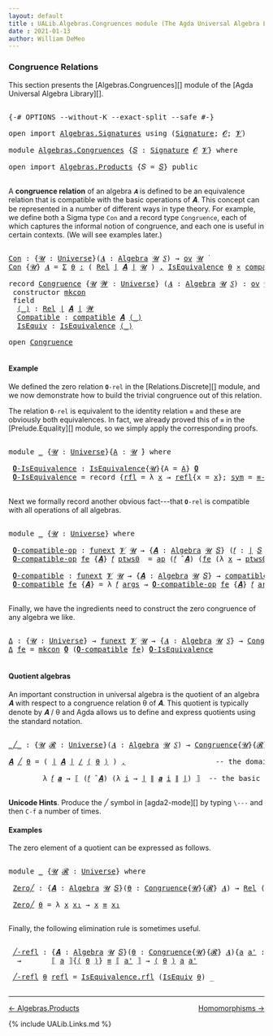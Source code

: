 ```yaml
---
layout: default
title : UALib.Algebras.Congruences module (The Agda Universal Algebra Library)
date : 2021-01-13
author: William DeMeo
---
```


### <a id="congruence-relations">Congruence Relations</a>

This section presents the [Algebras.Congruences][] module of the [Agda Universal Algebra Library][].

<pre class="Agda">

<a id="320" class="Symbol">{-#</a> <a id="324" class="Keyword">OPTIONS</a> <a id="332" class="Pragma">--without-K</a> <a id="344" class="Pragma">--exact-split</a> <a id="358" class="Pragma">--safe</a> <a id="365" class="Symbol">#-}</a>

<a id="370" class="Keyword">open</a> <a id="375" class="Keyword">import</a> <a id="382" href="Algebras.Signatures.html" class="Module">Algebras.Signatures</a> <a id="402" class="Keyword">using</a> <a id="408" class="Symbol">(</a><a id="409" href="Algebras.Signatures.html#1299" class="Function">Signature</a><a id="418" class="Symbol">;</a> <a id="420" href="Prelude.Preliminaries.html#6856" class="Generalizable">𝓞</a><a id="421" class="Symbol">;</a> <a id="423" href="Universes.html#262" class="Generalizable">𝓥</a><a id="424" class="Symbol">)</a>

<a id="427" class="Keyword">module</a> <a id="434" href="Algebras.Congruences.html" class="Module">Algebras.Congruences</a> <a id="455" class="Symbol">{</a><a id="456" href="Algebras.Congruences.html#456" class="Bound">𝑆</a> <a id="458" class="Symbol">:</a> <a id="460" href="Algebras.Signatures.html#1299" class="Function">Signature</a> <a id="470" href="Prelude.Preliminaries.html#6856" class="Generalizable">𝓞</a> <a id="472" href="Universes.html#262" class="Generalizable">𝓥</a><a id="473" class="Symbol">}</a> <a id="475" class="Keyword">where</a>

<a id="482" class="Keyword">open</a> <a id="487" class="Keyword">import</a> <a id="494" href="Algebras.Products.html" class="Module">Algebras.Products</a> <a id="512" class="Symbol">{</a><a id="513" class="Argument">𝑆</a> <a id="515" class="Symbol">=</a> <a id="517" href="Algebras.Congruences.html#456" class="Bound">𝑆</a><a id="518" class="Symbol">}</a> <a id="520" class="Keyword">public</a>

</pre>

A **congruence relation** of an algebra `𝑨` is defined to be an equivalence relation that is compatible with the basic operations of 𝑨.  This concept can be represented in a number of different ways in type theory.  For example, we define both a Sigma type `Con` and a record type `Congruence`, each of which captures the informal notion of congruence, and each one is useful in certain contexts. (We will see examples later.)

<pre class="Agda">

<a id="Con"></a><a id="982" href="Algebras.Congruences.html#982" class="Function">Con</a> <a id="986" class="Symbol">:</a> <a id="988" class="Symbol">{</a><a id="989" href="Algebras.Congruences.html#989" class="Bound">𝓤</a> <a id="991" class="Symbol">:</a> <a id="993" href="Universes.html#205" class="Function">Universe</a><a id="1001" class="Symbol">}(</a><a id="1003" href="Algebras.Congruences.html#1003" class="Bound">𝑨</a> <a id="1005" class="Symbol">:</a> <a id="1007" href="Algebras.Algebras.html#694" class="Function">Algebra</a> <a id="1015" href="Algebras.Congruences.html#989" class="Bound">𝓤</a> <a id="1017" href="Algebras.Congruences.html#456" class="Bound">𝑆</a><a id="1018" class="Symbol">)</a> <a id="1020" class="Symbol">→</a> <a id="1022" href="Algebras.Products.html#1918" class="Function">ov</a> <a id="1025" href="Algebras.Congruences.html#989" class="Bound">𝓤</a> <a id="1027" href="Universes.html#403" class="Function Operator">̇</a>
<a id="1029" href="Algebras.Congruences.html#982" class="Function">Con</a> <a id="1033" class="Symbol">{</a><a id="1034" href="Algebras.Congruences.html#1034" class="Bound">𝓤</a><a id="1035" class="Symbol">}</a> <a id="1037" href="Algebras.Congruences.html#1037" class="Bound">𝑨</a> <a id="1039" class="Symbol">=</a> <a id="1041" href="MGS-MLTT.html#3074" class="Function">Σ</a> <a id="1043" href="Algebras.Congruences.html#1043" class="Bound">θ</a> <a id="1045" href="MGS-MLTT.html#3074" class="Function">꞉</a> <a id="1047" class="Symbol">(</a> <a id="1049" href="Relations.Discrete.html#7241" class="Function">Rel</a> <a id="1053" href="Prelude.Preliminaries.html#12384" class="Function Operator">∣</a> <a id="1055" href="Algebras.Congruences.html#1037" class="Bound">𝑨</a> <a id="1057" href="Prelude.Preliminaries.html#12384" class="Function Operator">∣</a> <a id="1059" href="Algebras.Congruences.html#1034" class="Bound">𝓤</a> <a id="1061" class="Symbol">)</a> <a id="1063" href="MGS-MLTT.html#3074" class="Function">,</a> <a id="1065" href="Relations.Quotients.html#2378" class="Record">IsEquivalence</a> <a id="1079" href="Algebras.Congruences.html#1043" class="Bound">θ</a> <a id="1081" href="MGS-MLTT.html#3515" class="Function Operator">×</a> <a id="1083" href="Algebras.Algebras.html#5864" class="Function">compatible</a> <a id="1094" href="Algebras.Congruences.html#1037" class="Bound">𝑨</a> <a id="1096" href="Algebras.Congruences.html#1043" class="Bound">θ</a>

<a id="1099" class="Keyword">record</a> <a id="Congruence"></a><a id="1106" href="Algebras.Congruences.html#1106" class="Record">Congruence</a> <a id="1117" class="Symbol">{</a><a id="1118" href="Algebras.Congruences.html#1118" class="Bound">𝓤</a> <a id="1120" href="Algebras.Congruences.html#1120" class="Bound">𝓦</a> <a id="1122" class="Symbol">:</a> <a id="1124" href="Universes.html#205" class="Function">Universe</a><a id="1132" class="Symbol">}</a> <a id="1134" class="Symbol">(</a><a id="1135" href="Algebras.Congruences.html#1135" class="Bound">𝑨</a> <a id="1137" class="Symbol">:</a> <a id="1139" href="Algebras.Algebras.html#694" class="Function">Algebra</a> <a id="1147" href="Algebras.Congruences.html#1118" class="Bound">𝓤</a> <a id="1149" href="Algebras.Congruences.html#456" class="Bound">𝑆</a><a id="1150" class="Symbol">)</a> <a id="1152" class="Symbol">:</a> <a id="1154" href="Algebras.Products.html#1918" class="Function">ov</a> <a id="1157" href="Algebras.Congruences.html#1120" class="Bound">𝓦</a> <a id="1159" href="Agda.Primitive.html#636" class="Function Operator">⊔</a> <a id="1161" href="Algebras.Congruences.html#1118" class="Bound">𝓤</a> <a id="1163" href="Universes.html#403" class="Function Operator">̇</a>  <a id="1166" class="Keyword">where</a>
 <a id="1173" class="Keyword">constructor</a> <a id="mkcon"></a><a id="1185" href="Algebras.Congruences.html#1185" class="InductiveConstructor">mkcon</a>
 <a id="1192" class="Keyword">field</a>
  <a id="Congruence.⟨_⟩"></a><a id="1200" href="Algebras.Congruences.html#1200" class="Field Operator">⟨_⟩</a> <a id="1204" class="Symbol">:</a> <a id="1206" href="Relations.Discrete.html#7241" class="Function">Rel</a> <a id="1210" href="Prelude.Preliminaries.html#12384" class="Function Operator">∣</a> <a id="1212" href="Algebras.Congruences.html#1135" class="Bound">𝑨</a> <a id="1214" href="Prelude.Preliminaries.html#12384" class="Function Operator">∣</a> <a id="1216" href="Algebras.Congruences.html#1120" class="Bound">𝓦</a>
  <a id="Congruence.Compatible"></a><a id="1220" href="Algebras.Congruences.html#1220" class="Field">Compatible</a> <a id="1231" class="Symbol">:</a> <a id="1233" href="Algebras.Algebras.html#5864" class="Function">compatible</a> <a id="1244" href="Algebras.Congruences.html#1135" class="Bound">𝑨</a> <a id="1246" href="Algebras.Congruences.html#1200" class="Field Operator">⟨_⟩</a>
  <a id="Congruence.IsEquiv"></a><a id="1252" href="Algebras.Congruences.html#1252" class="Field">IsEquiv</a> <a id="1260" class="Symbol">:</a> <a id="1262" href="Relations.Quotients.html#2378" class="Record">IsEquivalence</a> <a id="1276" href="Algebras.Congruences.html#1200" class="Field Operator">⟨_⟩</a>

<a id="1281" class="Keyword">open</a> <a id="1286" href="Algebras.Congruences.html#1106" class="Module">Congruence</a>

</pre>



#### <a id="example">Example</a>

We defined the zero relation `𝟎-rel` in the [Relations.Discrete][] module, and we now demonstrate how to build the trivial congruence out of this relation.

The relation `𝟎-rel` is equivalent to the identity relation `≡` and these are obviously both equivalences. In fact, we already proved this of `≡` in the [Prelude.Equality][] module, so we simply apply the corresponding proofs.

<pre class="Agda">

<a id="1745" class="Keyword">module</a> <a id="1752" href="Algebras.Congruences.html#1752" class="Module">_</a> <a id="1754" class="Symbol">{</a><a id="1755" href="Algebras.Congruences.html#1755" class="Bound">𝓤</a> <a id="1757" class="Symbol">:</a> <a id="1759" href="Universes.html#205" class="Function">Universe</a><a id="1767" class="Symbol">}{</a><a id="1769" href="Algebras.Congruences.html#1769" class="Bound">A</a> <a id="1771" class="Symbol">:</a> <a id="1773" href="Algebras.Congruences.html#1755" class="Bound">𝓤</a> <a id="1775" href="Universes.html#403" class="Function Operator">̇</a><a id="1776" class="Symbol">}</a> <a id="1778" class="Keyword">where</a>

 <a id="1786" href="Algebras.Congruences.html#1786" class="Function">𝟎-IsEquivalence</a> <a id="1802" class="Symbol">:</a> <a id="1804" href="Relations.Quotients.html#2378" class="Record">IsEquivalence</a><a id="1817" class="Symbol">{</a><a id="1818" href="Algebras.Congruences.html#1755" class="Bound">𝓤</a><a id="1819" class="Symbol">}{</a><a id="1821" class="Argument">A</a> <a id="1823" class="Symbol">=</a> <a id="1825" href="Algebras.Congruences.html#1769" class="Bound">A</a><a id="1826" class="Symbol">}</a> <a id="1828" href="Relations.Discrete.html#8294" class="Function">𝟎</a>
 <a id="1831" href="Algebras.Congruences.html#1786" class="Function">𝟎-IsEquivalence</a> <a id="1847" class="Symbol">=</a> <a id="1849" class="Keyword">record</a> <a id="1856" class="Symbol">{</a><a id="1857" href="Relations.Quotients.html#2446" class="Field">rfl</a> <a id="1861" class="Symbol">=</a> <a id="1863" class="Symbol">λ</a> <a id="1865" href="Algebras.Congruences.html#1865" class="Bound">x</a> <a id="1867" class="Symbol">→</a> <a id="1869" href="MGS-MLTT.html#4221" class="InductiveConstructor">refl</a><a id="1873" class="Symbol">{</a><a id="1874" class="Argument">x</a> <a id="1876" class="Symbol">=</a> <a id="1878" href="Algebras.Congruences.html#1865" class="Bound">x</a><a id="1879" class="Symbol">};</a> <a id="1882" href="Relations.Quotients.html#2471" class="Field">sym</a> <a id="1886" class="Symbol">=</a> <a id="1888" href="Prelude.Equality.html#1906" class="Function">≡-symmetric</a><a id="1899" class="Symbol">;</a> <a id="1901" href="Relations.Quotients.html#2496" class="Field">trans</a> <a id="1907" class="Symbol">=</a> <a id="1909" href="Prelude.Equality.html#2032" class="Function">≡-transitive</a><a id="1921" class="Symbol">}</a>

</pre>

Next we formally record another obvious fact---that `𝟎-rel` is compatible with all operations of all algebras.

<pre class="Agda">

<a id="2062" class="Keyword">module</a> <a id="2069" href="Algebras.Congruences.html#2069" class="Module">_</a> <a id="2071" class="Symbol">{</a><a id="2072" href="Algebras.Congruences.html#2072" class="Bound">𝓤</a> <a id="2074" class="Symbol">:</a> <a id="2076" href="Universes.html#205" class="Function">Universe</a><a id="2084" class="Symbol">}</a> <a id="2086" class="Keyword">where</a>

 <a id="2094" href="Algebras.Congruences.html#2094" class="Function">𝟎-compatible-op</a> <a id="2110" class="Symbol">:</a> <a id="2112" href="MGS-FunExt-from-Univalence.html#393" class="Function">funext</a> <a id="2119" href="Algebras.Congruences.html#472" class="Bound">𝓥</a> <a id="2121" href="Algebras.Congruences.html#2072" class="Bound">𝓤</a> <a id="2123" class="Symbol">→</a> <a id="2125" class="Symbol">{</a><a id="2126" href="Algebras.Congruences.html#2126" class="Bound">𝑨</a> <a id="2128" class="Symbol">:</a> <a id="2130" href="Algebras.Algebras.html#694" class="Function">Algebra</a> <a id="2138" href="Algebras.Congruences.html#2072" class="Bound">𝓤</a> <a id="2140" href="Algebras.Congruences.html#456" class="Bound">𝑆</a><a id="2141" class="Symbol">}</a> <a id="2143" class="Symbol">(</a><a id="2144" href="Algebras.Congruences.html#2144" class="Bound">𝑓</a> <a id="2146" class="Symbol">:</a> <a id="2148" href="Prelude.Preliminaries.html#12384" class="Function Operator">∣</a> <a id="2150" href="Algebras.Congruences.html#456" class="Bound">𝑆</a> <a id="2152" href="Prelude.Preliminaries.html#12384" class="Function Operator">∣</a><a id="2153" class="Symbol">)</a> <a id="2155" class="Symbol">→</a> <a id="2157" href="Relations.Discrete.html#10279" class="Function">compatible-fun</a> <a id="2172" class="Symbol">(</a><a id="2173" href="Algebras.Congruences.html#2144" class="Bound">𝑓</a> <a id="2175" href="Algebras.Algebras.html#2991" class="Function Operator">̂</a> <a id="2177" href="Algebras.Congruences.html#2126" class="Bound">𝑨</a><a id="2178" class="Symbol">)</a> <a id="2180" href="Relations.Discrete.html#8294" class="Function">𝟎</a>
 <a id="2183" href="Algebras.Congruences.html#2094" class="Function">𝟎-compatible-op</a> <a id="2199" href="Algebras.Congruences.html#2199" class="Bound">fe</a> <a id="2202" class="Symbol">{</a><a id="2203" href="Algebras.Congruences.html#2203" class="Bound">𝑨</a><a id="2204" class="Symbol">}</a> <a id="2206" href="Algebras.Congruences.html#2206" class="Bound">𝑓</a> <a id="2208" href="Algebras.Congruences.html#2208" class="Bound">ptws0</a>  <a id="2215" class="Symbol">=</a> <a id="2217" href="MGS-MLTT.html#6613" class="Function">ap</a> <a id="2220" class="Symbol">(</a><a id="2221" href="Algebras.Congruences.html#2206" class="Bound">𝑓</a> <a id="2223" href="Algebras.Algebras.html#2991" class="Function Operator">̂</a> <a id="2225" href="Algebras.Congruences.html#2203" class="Bound">𝑨</a><a id="2226" class="Symbol">)</a> <a id="2228" class="Symbol">(</a><a id="2229" href="Algebras.Congruences.html#2199" class="Bound">fe</a> <a id="2232" class="Symbol">(λ</a> <a id="2235" href="Algebras.Congruences.html#2235" class="Bound">x</a> <a id="2237" class="Symbol">→</a> <a id="2239" href="Algebras.Congruences.html#2208" class="Bound">ptws0</a> <a id="2245" href="Algebras.Congruences.html#2235" class="Bound">x</a><a id="2246" class="Symbol">))</a>

 <a id="2251" href="Algebras.Congruences.html#2251" class="Function">𝟎-compatible</a> <a id="2264" class="Symbol">:</a> <a id="2266" href="MGS-FunExt-from-Univalence.html#393" class="Function">funext</a> <a id="2273" href="Algebras.Congruences.html#472" class="Bound">𝓥</a> <a id="2275" href="Algebras.Congruences.html#2072" class="Bound">𝓤</a> <a id="2277" class="Symbol">→</a> <a id="2279" class="Symbol">{</a><a id="2280" href="Algebras.Congruences.html#2280" class="Bound">𝑨</a> <a id="2282" class="Symbol">:</a> <a id="2284" href="Algebras.Algebras.html#694" class="Function">Algebra</a> <a id="2292" href="Algebras.Congruences.html#2072" class="Bound">𝓤</a> <a id="2294" href="Algebras.Congruences.html#456" class="Bound">𝑆</a><a id="2295" class="Symbol">}</a> <a id="2297" class="Symbol">→</a> <a id="2299" href="Algebras.Algebras.html#5864" class="Function">compatible</a> <a id="2310" href="Algebras.Congruences.html#2280" class="Bound">𝑨</a> <a id="2312" href="Relations.Discrete.html#8294" class="Function">𝟎</a>
 <a id="2315" href="Algebras.Congruences.html#2251" class="Function">𝟎-compatible</a> <a id="2328" href="Algebras.Congruences.html#2328" class="Bound">fe</a> <a id="2331" class="Symbol">{</a><a id="2332" href="Algebras.Congruences.html#2332" class="Bound">𝑨</a><a id="2333" class="Symbol">}</a> <a id="2335" class="Symbol">=</a> <a id="2337" class="Symbol">λ</a> <a id="2339" href="Algebras.Congruences.html#2339" class="Bound">𝑓</a> <a id="2341" href="Algebras.Congruences.html#2341" class="Bound">args</a> <a id="2346" class="Symbol">→</a> <a id="2348" href="Algebras.Congruences.html#2094" class="Function">𝟎-compatible-op</a> <a id="2364" href="Algebras.Congruences.html#2328" class="Bound">fe</a> <a id="2367" class="Symbol">{</a><a id="2368" href="Algebras.Congruences.html#2332" class="Bound">𝑨</a><a id="2369" class="Symbol">}</a> <a id="2371" href="Algebras.Congruences.html#2339" class="Bound">𝑓</a> <a id="2373" href="Algebras.Congruences.html#2341" class="Bound">args</a>

</pre>

Finally, we have the ingredients need to construct the zero congruence of any algebra we like.

<pre class="Agda">

<a id="Δ"></a><a id="2501" href="Algebras.Congruences.html#2501" class="Function">Δ</a> <a id="2503" class="Symbol">:</a> <a id="2505" class="Symbol">{</a><a id="2506" href="Algebras.Congruences.html#2506" class="Bound">𝓤</a> <a id="2508" class="Symbol">:</a> <a id="2510" href="Universes.html#205" class="Function">Universe</a><a id="2518" class="Symbol">}</a> <a id="2520" class="Symbol">→</a> <a id="2522" href="MGS-FunExt-from-Univalence.html#393" class="Function">funext</a> <a id="2529" href="Algebras.Congruences.html#472" class="Bound">𝓥</a> <a id="2531" href="Algebras.Congruences.html#2506" class="Bound">𝓤</a> <a id="2533" class="Symbol">→</a> <a id="2535" class="Symbol">{</a><a id="2536" href="Algebras.Congruences.html#2536" class="Bound">𝑨</a> <a id="2538" class="Symbol">:</a> <a id="2540" href="Algebras.Algebras.html#694" class="Function">Algebra</a> <a id="2548" href="Algebras.Congruences.html#2506" class="Bound">𝓤</a> <a id="2550" href="Algebras.Congruences.html#456" class="Bound">𝑆</a><a id="2551" class="Symbol">}</a> <a id="2553" class="Symbol">→</a> <a id="2555" href="Algebras.Congruences.html#1106" class="Record">Congruence</a> <a id="2566" href="Algebras.Congruences.html#2536" class="Bound">𝑨</a>
<a id="2568" href="Algebras.Congruences.html#2501" class="Function">Δ</a> <a id="2570" href="Algebras.Congruences.html#2570" class="Bound">fe</a> <a id="2573" class="Symbol">=</a> <a id="2575" href="Algebras.Congruences.html#1185" class="InductiveConstructor">mkcon</a> <a id="2581" href="Relations.Discrete.html#8294" class="Function">𝟎</a> <a id="2583" class="Symbol">(</a><a id="2584" href="Algebras.Congruences.html#2251" class="Function">𝟎-compatible</a> <a id="2597" href="Algebras.Congruences.html#2570" class="Bound">fe</a><a id="2599" class="Symbol">)</a> <a id="2601" href="Algebras.Congruences.html#1786" class="Function">𝟎-IsEquivalence</a>

</pre>




#### <a id="quotient-algebras">Quotient algebras</a>

An important construction in universal algebra is the quotient of an algebra 𝑨 with respect to a congruence relation θ of 𝑨.  This quotient is typically denote by 𝑨 / θ and Agda allows us to define and express quotients using the standard notation.

<pre class="Agda">

<a id="_╱_"></a><a id="2951" href="Algebras.Congruences.html#2951" class="Function Operator">_╱_</a> <a id="2955" class="Symbol">:</a> <a id="2957" class="Symbol">{</a><a id="2958" href="Algebras.Congruences.html#2958" class="Bound">𝓤</a> <a id="2960" href="Algebras.Congruences.html#2960" class="Bound">𝓡</a> <a id="2962" class="Symbol">:</a> <a id="2964" href="Universes.html#205" class="Function">Universe</a><a id="2972" class="Symbol">}(</a><a id="2974" href="Algebras.Congruences.html#2974" class="Bound">𝑨</a> <a id="2976" class="Symbol">:</a> <a id="2978" href="Algebras.Algebras.html#694" class="Function">Algebra</a> <a id="2986" href="Algebras.Congruences.html#2958" class="Bound">𝓤</a> <a id="2988" href="Algebras.Congruences.html#456" class="Bound">𝑆</a><a id="2989" class="Symbol">)</a> <a id="2991" class="Symbol">→</a> <a id="2993" href="Algebras.Congruences.html#1106" class="Record">Congruence</a><a id="3003" class="Symbol">{</a><a id="3004" href="Algebras.Congruences.html#2958" class="Bound">𝓤</a><a id="3005" class="Symbol">}{</a><a id="3007" href="Algebras.Congruences.html#2960" class="Bound">𝓡</a><a id="3008" class="Symbol">}</a> <a id="3010" href="Algebras.Congruences.html#2974" class="Bound">𝑨</a> <a id="3012" class="Symbol">→</a> <a id="3014" href="Algebras.Algebras.html#694" class="Function">Algebra</a> <a id="3022" class="Symbol">(</a><a id="3023" href="Algebras.Congruences.html#2958" class="Bound">𝓤</a> <a id="3025" href="Agda.Primitive.html#636" class="Function Operator">⊔</a> <a id="3027" href="Algebras.Congruences.html#2960" class="Bound">𝓡</a> <a id="3029" href="Universes.html#181" class="Function Operator">⁺</a><a id="3030" class="Symbol">)</a> <a id="3032" href="Algebras.Congruences.html#456" class="Bound">𝑆</a>

<a id="3035" href="Algebras.Congruences.html#3035" class="Bound">𝑨</a> <a id="3037" href="Algebras.Congruences.html#2951" class="Function Operator">╱</a> <a id="3039" href="Algebras.Congruences.html#3039" class="Bound">θ</a> <a id="3041" class="Symbol">=</a> <a id="3043" class="Symbol">(</a> <a id="3045" href="Prelude.Preliminaries.html#12384" class="Function Operator">∣</a> <a id="3047" href="Algebras.Congruences.html#3035" class="Bound">𝑨</a> <a id="3049" href="Prelude.Preliminaries.html#12384" class="Function Operator">∣</a> <a id="3051" href="Relations.Quotients.html#4065" class="Function Operator">/</a> <a id="3053" href="Algebras.Congruences.html#1200" class="Field Operator">⟨</a> <a id="3055" href="Algebras.Congruences.html#3039" class="Bound">θ</a> <a id="3057" href="Algebras.Congruences.html#1200" class="Field Operator">⟩</a> <a id="3059" class="Symbol">)</a> <a id="3061" href="MGS-MLTT.html#2929" class="InductiveConstructor Operator">,</a>                     <a id="3083" class="Comment">-- the domain of the quotient algebra</a>

        <a id="3130" class="Symbol">λ</a> <a id="3132" href="Algebras.Congruences.html#3132" class="Bound">𝑓</a> <a id="3134" href="Algebras.Congruences.html#3134" class="Bound">𝒂</a> <a id="3136" class="Symbol">→</a> <a id="3138" href="Relations.Quotients.html#4279" class="Function Operator">⟦</a> <a id="3140" class="Symbol">(</a><a id="3141" href="Algebras.Congruences.html#3132" class="Bound">𝑓</a> <a id="3143" href="Algebras.Algebras.html#2991" class="Function Operator">̂</a> <a id="3145" href="Algebras.Congruences.html#3035" class="Bound">𝑨</a><a id="3146" class="Symbol">)</a> <a id="3148" class="Symbol">(λ</a> <a id="3151" href="Algebras.Congruences.html#3151" class="Bound">i</a> <a id="3153" class="Symbol">→</a> <a id="3155" href="Prelude.Preliminaries.html#12384" class="Function Operator">∣</a> <a id="3157" href="Prelude.Preliminaries.html#12462" class="Function Operator">∥</a> <a id="3159" href="Algebras.Congruences.html#3134" class="Bound">𝒂</a> <a id="3161" href="Algebras.Congruences.html#3151" class="Bound">i</a> <a id="3163" href="Prelude.Preliminaries.html#12462" class="Function Operator">∥</a> <a id="3165" href="Prelude.Preliminaries.html#12384" class="Function Operator">∣</a><a id="3166" class="Symbol">)</a> <a id="3168" href="Relations.Quotients.html#4279" class="Function Operator">⟧</a>  <a id="3171" class="Comment">-- the basic operations of the quotient algebra</a>

</pre>

**Unicode Hints**. Produce the ╱ symbol in [agda2-mode][] by typing `\---` and then `C-f` a number of times.

#### <a id="examples">Examples</a>

The zero element of a quotient can be expressed as follows.

<pre class="Agda">

<a id="3453" class="Keyword">module</a> <a id="3460" href="Algebras.Congruences.html#3460" class="Module">_</a> <a id="3462" class="Symbol">{</a><a id="3463" href="Algebras.Congruences.html#3463" class="Bound">𝓤</a> <a id="3465" href="Algebras.Congruences.html#3465" class="Bound">𝓡</a> <a id="3467" class="Symbol">:</a> <a id="3469" href="Universes.html#205" class="Function">Universe</a><a id="3477" class="Symbol">}</a> <a id="3479" class="Keyword">where</a>

 <a id="3487" href="Algebras.Congruences.html#3487" class="Function">Zero╱</a> <a id="3493" class="Symbol">:</a> <a id="3495" class="Symbol">{</a><a id="3496" href="Algebras.Congruences.html#3496" class="Bound">𝑨</a> <a id="3498" class="Symbol">:</a> <a id="3500" href="Algebras.Algebras.html#694" class="Function">Algebra</a> <a id="3508" href="Algebras.Congruences.html#3463" class="Bound">𝓤</a> <a id="3510" href="Algebras.Congruences.html#456" class="Bound">𝑆</a><a id="3511" class="Symbol">}(</a><a id="3513" href="Algebras.Congruences.html#3513" class="Bound">θ</a> <a id="3515" class="Symbol">:</a> <a id="3517" href="Algebras.Congruences.html#1106" class="Record">Congruence</a><a id="3527" class="Symbol">{</a><a id="3528" href="Algebras.Congruences.html#3463" class="Bound">𝓤</a><a id="3529" class="Symbol">}{</a><a id="3531" href="Algebras.Congruences.html#3465" class="Bound">𝓡</a><a id="3532" class="Symbol">}</a> <a id="3534" href="Algebras.Congruences.html#3496" class="Bound">𝑨</a><a id="3535" class="Symbol">)</a> <a id="3537" class="Symbol">→</a> <a id="3539" href="Relations.Discrete.html#7241" class="Function">Rel</a> <a id="3543" class="Symbol">(</a><a id="3544" href="Prelude.Preliminaries.html#12384" class="Function Operator">∣</a> <a id="3546" href="Algebras.Congruences.html#3496" class="Bound">𝑨</a> <a id="3548" href="Prelude.Preliminaries.html#12384" class="Function Operator">∣</a> <a id="3550" href="Relations.Quotients.html#4065" class="Function Operator">/</a> <a id="3552" href="Algebras.Congruences.html#1200" class="Field Operator">⟨</a> <a id="3554" href="Algebras.Congruences.html#3513" class="Bound">θ</a> <a id="3556" href="Algebras.Congruences.html#1200" class="Field Operator">⟩</a><a id="3557" class="Symbol">)(</a><a id="3559" href="Algebras.Congruences.html#3463" class="Bound">𝓤</a> <a id="3561" href="Agda.Primitive.html#636" class="Function Operator">⊔</a> <a id="3563" href="Algebras.Congruences.html#3465" class="Bound">𝓡</a> <a id="3565" href="Universes.html#181" class="Function Operator">⁺</a><a id="3566" class="Symbol">)</a>

 <a id="3570" href="Algebras.Congruences.html#3487" class="Function">Zero╱</a> <a id="3576" href="Algebras.Congruences.html#3576" class="Bound">θ</a> <a id="3578" class="Symbol">=</a> <a id="3580" class="Symbol">λ</a> <a id="3582" href="Algebras.Congruences.html#3582" class="Bound">x</a> <a id="3584" href="Algebras.Congruences.html#3584" class="Bound">x₁</a> <a id="3587" class="Symbol">→</a> <a id="3589" href="Algebras.Congruences.html#3582" class="Bound">x</a> <a id="3591" href="MGS-MLTT.html#4207" class="Datatype Operator">≡</a> <a id="3593" href="Algebras.Congruences.html#3584" class="Bound">x₁</a>

</pre>

Finally, the following elimination rule is sometimes useful.

<pre class="Agda">

 <a id="3686" href="Algebras.Congruences.html#3686" class="Function">╱-refl</a> <a id="3693" class="Symbol">:</a> <a id="3695" class="Symbol">{</a><a id="3696" href="Algebras.Congruences.html#3696" class="Bound">𝑨</a> <a id="3698" class="Symbol">:</a> <a id="3700" href="Algebras.Algebras.html#694" class="Function">Algebra</a> <a id="3708" href="Algebras.Congruences.html#3463" class="Bound">𝓤</a> <a id="3710" href="Algebras.Congruences.html#456" class="Bound">𝑆</a><a id="3711" class="Symbol">}(</a><a id="3713" href="Algebras.Congruences.html#3713" class="Bound">θ</a> <a id="3715" class="Symbol">:</a> <a id="3717" href="Algebras.Congruences.html#1106" class="Record">Congruence</a><a id="3727" class="Symbol">{</a><a id="3728" href="Algebras.Congruences.html#3463" class="Bound">𝓤</a><a id="3729" class="Symbol">}{</a><a id="3731" href="Algebras.Congruences.html#3465" class="Bound">𝓡</a><a id="3732" class="Symbol">}</a> <a id="3734" href="Algebras.Congruences.html#3696" class="Bound">𝑨</a><a id="3735" class="Symbol">){</a><a id="3737" href="Algebras.Congruences.html#3737" class="Bound">a</a> <a id="3739" href="Algebras.Congruences.html#3739" class="Bound">a&#39;</a> <a id="3742" class="Symbol">:</a> <a id="3744" href="Prelude.Preliminaries.html#12384" class="Function Operator">∣</a> <a id="3746" href="Algebras.Congruences.html#3696" class="Bound">𝑨</a> <a id="3748" href="Prelude.Preliminaries.html#12384" class="Function Operator">∣</a><a id="3749" class="Symbol">}</a>
  <a id="3753" class="Symbol">→</a>       <a id="3761" href="Relations.Quotients.html#4279" class="Function Operator">⟦</a> <a id="3763" href="Algebras.Congruences.html#3737" class="Bound">a</a> <a id="3765" href="Relations.Quotients.html#4279" class="Function Operator">⟧</a><a id="3766" class="Symbol">{</a><a id="3767" href="Algebras.Congruences.html#1200" class="Field Operator">⟨</a> <a id="3769" href="Algebras.Congruences.html#3713" class="Bound">θ</a> <a id="3771" href="Algebras.Congruences.html#1200" class="Field Operator">⟩</a><a id="3772" class="Symbol">}</a> <a id="3774" href="MGS-MLTT.html#4207" class="Datatype Operator">≡</a> <a id="3776" href="Relations.Quotients.html#4279" class="Function Operator">⟦</a> <a id="3778" href="Algebras.Congruences.html#3739" class="Bound">a&#39;</a> <a id="3781" href="Relations.Quotients.html#4279" class="Function Operator">⟧</a> <a id="3783" class="Symbol">→</a> <a id="3785" href="Algebras.Congruences.html#1200" class="Field Operator">⟨</a> <a id="3787" href="Algebras.Congruences.html#3713" class="Bound">θ</a> <a id="3789" href="Algebras.Congruences.html#1200" class="Field Operator">⟩</a> <a id="3791" href="Algebras.Congruences.html#3737" class="Bound">a</a> <a id="3793" href="Algebras.Congruences.html#3739" class="Bound">a&#39;</a>

 <a id="3798" href="Algebras.Congruences.html#3686" class="Function">╱-refl</a> <a id="3805" href="Algebras.Congruences.html#3805" class="Bound">θ</a> <a id="3807" href="MGS-MLTT.html#4221" class="InductiveConstructor">refl</a> <a id="3812" class="Symbol">=</a> <a id="3814" href="Relations.Quotients.html#2446" class="Field">IsEquivalence.rfl</a> <a id="3832" class="Symbol">(</a><a id="3833" href="Algebras.Congruences.html#1252" class="Field">IsEquiv</a> <a id="3841" href="Algebras.Congruences.html#3805" class="Bound">θ</a><a id="3842" class="Symbol">)</a> <a id="3844" class="Symbol">_</a>

</pre>

--------------------------------------

[← Algebras.Products](Algebras.Products.html)
<span style="float:right;">[Homomorphisms →](Homomorphisms.html)</span>

{% include UALib.Links.md %}
